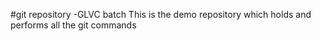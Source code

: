 #git repository -GLVC batch
This is the demo repository which holds and performs all the git commands
